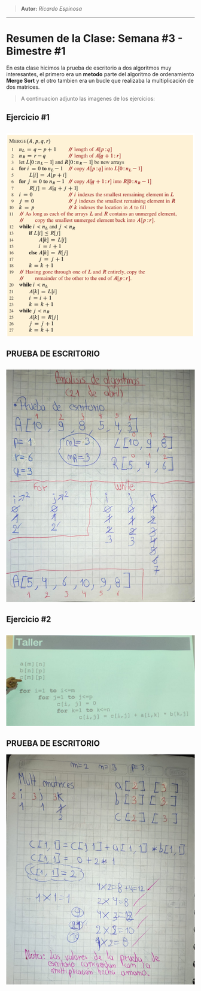 > **Autor:** *Ricardo Espinosa*
---
# Resumen de la Clase: Semana #3 - Bimestre #1

En esta clase hicimos la prueba de escritorio a dos algoritmos muy interesantes, el primero era un **metodo** parte del algoritmo  de ordenamiento **Merge Sort** y el otro tambien era un bucle que realizaba la multiplicación de dos matrices.

> A continuacion adjunto las imagenes de los ejercicios:

## Ejercicio #1
![Ejercicio1_clase3](/source/recursos/ejercicio1_clase3.png)
---
## PRUEBA DE ESCRITORIO
![Ejercicio1_clase3](/source/recursos/prueba_escritorio_mergesort.jpeg)
---

## Ejercicio #2
![Ejercicio2_clase3](/source/recursos/algoritmo_multiplicarMatrices_clase3.jpeg)
---
## PRUEBA DE ESCRITORIO
![Ejercicio1_clase3](/source/recursos/solucion_multMatrices.jpeg)